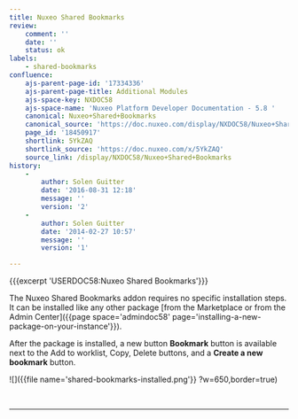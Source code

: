 ```yaml
---
title: Nuxeo Shared Bookmarks
review:
    comment: ''
    date: ''
    status: ok
labels:
    - shared-bookmarks
confluence:
    ajs-parent-page-id: '17334336'
    ajs-parent-page-title: Additional Modules
    ajs-space-key: NXDOC58
    ajs-space-name: 'Nuxeo Platform Developer Documentation - 5.8 '
    canonical: Nuxeo+Shared+Bookmarks
    canonical_source: 'https://doc.nuxeo.com/display/NXDOC58/Nuxeo+Shared+Bookmarks'
    page_id: '18450917'
    shortlink: 5YkZAQ
    shortlink_source: 'https://doc.nuxeo.com/x/5YkZAQ'
    source_link: /display/NXDOC58/Nuxeo+Shared+Bookmarks
history:
    - 
        author: Solen Guitter
        date: '2016-08-31 12:18'
        message: ''
        version: '2'
    - 
        author: Solen Guitter
        date: '2014-02-27 10:57'
        message: ''
        version: '1'

---
```

{{{excerpt 'USERDOC58:Nuxeo Shared Bookmarks'}}}

The Nuxeo Shared Bookmarks addon requires no specific installation steps. It can be installed like any other package [from the Marketplace or from the Admin Center]({{page space='admindoc58' page='installing-a-new-package-on-your-instance'}}).

After the package is installed, a new button **Bookmark** button is available next to the Add to worklist, Copy, Delete buttons, and a **Create a new bookmark** button.

![]({{file name='shared-bookmarks-installed.png'}} ?w=650,border=true)

&nbsp;

* * *